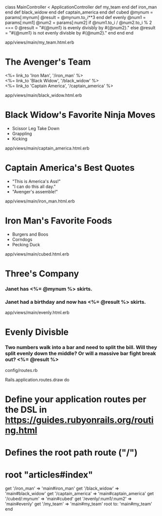 class MainController < ApplicationController
    def my_team
    end
    def iron_man
    end
    def black_widow
    end
    def captain_america
    end
    def cubed
        @mynum = params[:mynum]
        @result = @mynum.to_i**3
    end
     def evenly 
        @num1 = params[:num1]
        @num2 = params[:num2]
        if @num1.to_i / @num2.to_i % 2 === 0 
           @result = "#{@num1} is evenly divisbly by #{@num2}."
        else
           @result = "#{@num1} is not evenly divisble by #{@num2}."
        end
    end
end

app/views/main/my_team.html.erb

<h1>The Avenger's Team</h1>

<%= link_to 'Iron Man', '/iron_man' %> 
<br/>
<%= link_to 'Black Widow', '/black_widow' %> 
<br/>
<%= link_to 'Captain America', '/captain_america' %> 


app/views/main/black_widow.html.erb

<h1>Black Widow's Favorite Ninja Moves</h1>

<ul>
    <li>Scissor Leg Take Down</li>
    <li>Grappling</li>
    <li>Kicking</li>
</ul>

app/views/main/captain_america.html.erb

<h1>Captain America's Best Quotes</h1>

<ul>
    <li>"This is America's Ass!"</li>
    <li>"I can do this all day."</li>
    <li>"Avenger's assemble!"</li>
</ul>

app/views/main/iron_man.html.erb

<h1>Iron Man's Favorite Foods</h1>

<ul>
    <li>Burgers and Boos</li>
    <li>Corndogs</li>
    <li>Pecking Duck</li>
</ul>

app/views/main/cubed.html.erb

<h1>Three's Company</h1>

<h3>Janet has <%= @mynum %> skirts.</h3>

<h3>Janet had a birthday and now has <%= @result %> skirts.</h3>

app/views/main/evenly.html.erb

<h1>Evenly Divisble</h1>

<h3> Two numbers walk into a bar and need to split the bill. Will they split evenly down the middle? Or will a massive bar fight break out? <%= @result %></h3>

config/routes.rb

Rails.application.routes.draw do
  # Define your application routes per the DSL in https://guides.rubyonrails.org/routing.html

  # Defines the root path route ("/")
  # root "articles#index"
 
  get '/iron_man' => 'main#iron_man'
  get '/black_widow' => 'main#black_widow'
  get '/captain_america' => 'main#captain_america'
  get '/cubed/:mynum' => 'main#cubed'
  get '/evenly/:num1/:num2' => 'main#evenly'
  get '/my_team' => 'main#my_team'
  root to: 'main#my_team'
end

